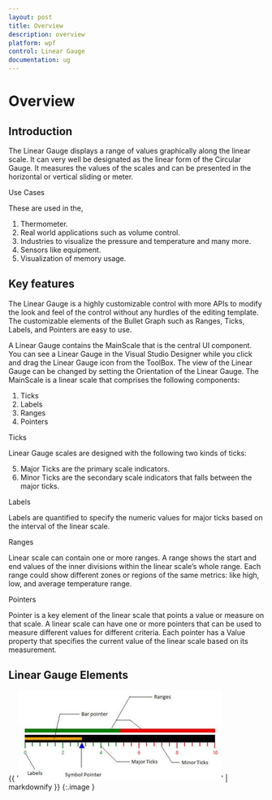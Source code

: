 ```yaml
---
layout: post
title: Overview
description: overview
platform: wpf
control: Linear Gauge 
documentation: ug
---
```


# Overview

## Introduction

The Linear Gauge displays a range of values graphically along the linear scale. It can very well be designated as the linear form of the Circular Gauge. It measures the values of the scales and can be presented in the horizontal or vertical sliding or meter.

Use Cases

These are used in the,

1. Thermometer.
2. Real world applications such as volume control.
3. Industries to visualize the pressure and temperature and many more.
4. Sensors like equipment.
5. Visualization of memory usage.
## Key features


The Linear Gauge is a highly customizable control with more APIs to modify the look and feel of the control without any hurdles of the editing template. The customizable elements of the Bullet Graph such as Ranges, Ticks, Labels, and Pointers are easy to use.

A Linear Gauge contains the MainScale that is the central UI component. You can see a Linear Gauge in the Visual Studio Designer while you click and drag the Linear Gauge icon from the ToolBox. The view of the Linear Gauge can be changed by setting the Orientation of the Linear Gauge. The MainScale is a linear scale that comprises the following components:

1. Ticks
2. Labels
3. Ranges
4. Pointers

Ticks

Linear Gauge scales are designed with the following two kinds of ticks: 

5. Major Ticks are the primary scale indicators.
6. Minor Ticks are the secondary scale indicators that falls between the major ticks.

Labels

Labels are quantified to specify the numeric values for major ticks based on the interval of the linear scale.

Ranges

Linear scale can contain one or more ranges. A range shows the start and end values of the inner divisions within the linear scale’s whole range. Each range could show different zones or regions of the same metrics: like high, low, and average temperature range.  

Pointers

Pointer is a key element of the linear scale that points a value or measure on that scale. A linear scale can have one or more pointers that can be used to measure different values for different criteria. Each pointer has a Value property that specifies the current value of the linear scale based on its measurement.

## Linear Gauge Elements

{{ '![](Overview_images/Overview_img1.jpeg)' | markdownify }}
{:.image }


